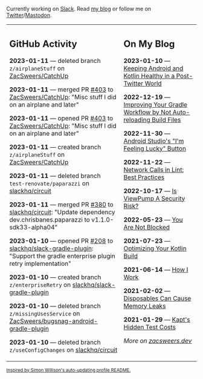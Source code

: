 Currently working on [Slack](https://slack.com/). Read [my blog](https://zacsweers.dev/) or follow me on [Twitter](https://twitter.com/ZacSweers)/[Mastodon](https://hachyderm.io/@ZacSweers).

<table><tr><td valign="top" width="60%">

## GitHub Activity
<!-- githubActivity starts -->
**2023-01-11** — deleted branch `z/airplaneStuff` on [ZacSweers/CatchUp](https://github.com/ZacSweers/CatchUp)

**2023-01-11** — merged PR [#403](https://github.com/ZacSweers/CatchUp/pull/403) to [ZacSweers/CatchUp](https://github.com/ZacSweers/CatchUp): "Misc stuff I did on an airplane and later"

**2023-01-11** — opened PR [#403](https://github.com/ZacSweers/CatchUp/pull/403) to [ZacSweers/CatchUp](https://github.com/ZacSweers/CatchUp): "Misc stuff I did on an airplane and later"

**2023-01-11** — created branch `z/airplaneStuff` on [ZacSweers/CatchUp](https://github.com/ZacSweers/CatchUp)

**2023-01-11** — deleted branch `test-renovate/paparazzi` on [slackhq/circuit](https://github.com/slackhq/circuit)

**2023-01-11** — merged PR [#380](https://github.com/slackhq/circuit/pull/380) to [slackhq/circuit](https://github.com/slackhq/circuit): "Update dependency dev.chrisbanes.paparazzi to v1.1.0-sdk33-alpha04"

**2023-01-10** — opened PR [#208](https://github.com/slackhq/slack-gradle-plugin/pull/208) to [slackhq/slack-gradle-plugin](https://github.com/slackhq/slack-gradle-plugin): "Support the gradle enterprise plugin retry implementation"

**2023-01-10** — created branch `z/enterpriseRetry` on [slackhq/slack-gradle-plugin](https://github.com/slackhq/slack-gradle-plugin)

**2023-01-10** — deleted branch `z/missingUsesService` on [ZacSweers/bugsnag-android-gradle-plugin](https://github.com/ZacSweers/bugsnag-android-gradle-plugin)

**2023-01-10** — deleted branch `z/useConfigChanges` on [slackhq/circuit](https://github.com/slackhq/circuit)
<!-- githubActivity ends -->
</td><td valign="top" width="40%">

## On My Blog
<!-- blog starts -->
**2023-01-10** — [Keeping Android and Kotlin Healthy in a Post-Twitter World](https://www.zacsweers.dev/keeping-android-healthy/)

**2022-12-19** — [Improving Your Gradle Workflow by Not Auto-reloading Build Files](https://www.zacsweers.dev/improving-your-workflow-by-not-auto-reloading-build-files/)

**2022-11-30** — [Android Studio's "I'm Feeling Lucky" Button](https://www.zacsweers.dev/android-studios-im-feeling-lucky-button/)

**2022-11-22** — [Network Calls in Lint: Best Practices](https://www.zacsweers.dev/network-calls-in-lint-best-practices/)

**2022-10-17** — [Is ViewPump A Security Risk?](https://www.zacsweers.dev/is-viewpump-a-security-risk/)

**2022-05-23** — [You Are Not Blocked](https://www.zacsweers.dev/you-are-not-blocked/)

**2021-07-23** — [Optimizing Your Kotlin Build](https://www.zacsweers.dev/optimizing-your-kotlin-build/)

**2021-06-14** — [How I Work](https://www.zacsweers.dev/how-i-work/)

**2021-02-02** — [Disposables Can Cause Memory Leaks](https://www.zacsweers.dev/disposables-can-cause-memory-leaks/)

**2021-01-29** — [Kapt's Hidden Test Costs](https://www.zacsweers.dev/kapts-hidden-test-costs/)
<!-- blog ends -->
_More on [zacsweers.dev](https://zacsweers.dev/)_
</td></tr></table>

<sub><a href="https://simonwillison.net/2020/Jul/10/self-updating-profile-readme/">Inspired by Simon Willison's auto-updating profile README.</a></sub>